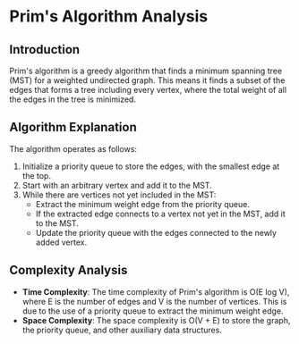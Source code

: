 # Prim's Algorithm Analysis

## Introduction
Prim's algorithm is a greedy algorithm that finds a minimum spanning tree (MST) for a weighted undirected graph. This means it finds a subset of the edges that forms a tree including every vertex, where the total weight of all the edges in the tree is minimized.

## Algorithm Explanation
The algorithm operates as follows:
1. Initialize a priority queue to store the edges, with the smallest edge at the top.
2. Start with an arbitrary vertex and add it to the MST.
3. While there are vertices not yet included in the MST:
    - Extract the minimum weight edge from the priority queue.
    - If the extracted edge connects to a vertex not yet in the MST, add it to the MST.
    - Update the priority queue with the edges connected to the newly added vertex.

## Complexity Analysis
- **Time Complexity**: The time complexity of Prim's algorithm is O(E log V), where E is the number of edges and V is the number of vertices. This is due to the use of a priority queue to extract the minimum weight edge.
- **Space Complexity**: The space complexity is O(V + E) to store the graph, the priority queue, and other auxiliary data structures.


